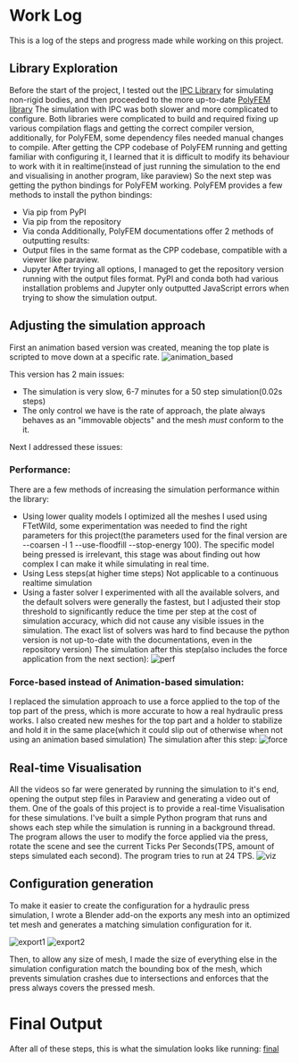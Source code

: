 # Work Log
This is a log of the steps and progress made while working on this project.

## Library Exploration
Before the start of the project, I tested out the [IPC Library](https://github.com/ipc-sim/IPC) for simulating non-rigid bodies, and then proceeded to the more up-to-date [PolyFEM library](https://polyfem.github.io/)
The simulation with IPC was both slower and more complicated to configure.
Both libraries were complicated to build and required fixing up various compilation flags and getting the correct compiler version, additionally, for PolyFEM, some dependency files needed manual changes to compile.
After getting the CPP codebase of PolyFEM running and getting familiar with configuring it, I learned that it is difficult to modify its behaviour to work with it in realtime(instead of just running the simulation to the end and visualising in another program, like paraview)
So the next step was getting the python bindings for PolyFEM working.
PolyFEM provides a few methods to install the python bindings:
- Via pip from PyPI
- Via pip from the repository
- Via conda
Additionally, PolyFEM documentations offer 2 methods of outputting results:
- Output files in the same format as the CPP codebase, compatible with a viewer like paraview.
- Jupyter
After trying all options, I managed to get the repository version running with the output files format.
PyPI and conda both had various installation problems and Jupyter only outputted JavaScript errors when trying to show the simulation output.

## Adjusting the simulation approach
First an animation based version was created, meaning the top plate is scripted to move down at a specific rate.
![animation_based](media/anim.gif)

This version has 2 main issues:
- The simulation is very slow, 6-7 minutes for a 50 step simulation(0.02s steps)
- The only control we have is the rate of approach, the plate always behaves as an "immovable objects" and the mesh *must* conform to the it.

Next I addressed these issues:
### Performance:
There are a few methods of increasing the simulation performance within the library:
- Using lower quality models
  I optimized all the meshes I used using FTetWild, some experimentation was needed to find the right parameters for this project(the parameters used for the final version are --coarsen -l 1 --use-floodfill --stop-energy 100).
  The specific model being pressed is irrelevant, this stage was about finding out how complex I can make it while simulating in real time.
- Using Less steps(at higher time steps)
  Not applicable to a continuous realtime simulation
- Using a faster solver
  I experimented with all the available solvers, and the default solvers were generally the fastest, but I adjusted their stop threshold to significantly reduce the time per step at the cost of simulation accuracy, which did not cause any visible issues in the simulation.
  The exact list of solvers was hard to find because the python version is not up-to-date with the documentations, even in the repository version)
The simulation after this step(also includes the force application from the next section):
![perf](media/perf.gif)

### Force-based instead of Animation-based simulation:
I replaced the simulation approach to use a force applied to the top of the top part of the press, which is more accurate to how a real hydraulic press works.
I also created new meshes for the top part and a holder to stabilize and hold it in the same place(which it could slip out of otherwise when not using an animation based simulation)
The simulation after this step:
![force](media/force.gif)

## Real-time Visualisation
All the videos so far were generated by running the simulation to it's end, opening the output step files in Paraview and generating a video out of them.
One of the goals of this project is to provide a real-time Visualisation for these simulations.
I've built a simple Python program that runs and shows each step while the simulation is running in a background thread.
The program allows the user to modify the force applied via the press, rotate the scene and see the current Ticks Per Seconds(TPS, amount of steps simulated each second).
The program tries to run at 24 TPS.
![viz](media/viz.webp)

## Configuration generation
To make it easier to create the configuration for a hydraulic press simulation, I wrote a Blender add-on the exports any mesh into an optimized tet mesh and generates a matching simulation configuration for it.

![export1](media/export1.webp)
![export2](media/export2.webp)

Then, to allow any size of mesh, I made the size of everything else in the simulation configuration match the bounding box of the mesh, which prevents simulation crashes due to intersections and enforces that the press always covers the pressed mesh.

# Final Output
After all of these steps, this is what the simulation looks like running:
[final](https://github.com/CattoFace/HydraulicPressSimulation/blob/main/media/final.webm)
